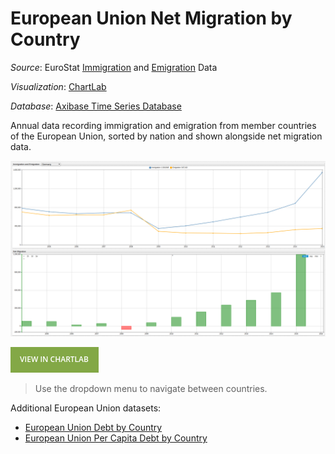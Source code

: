 European Union Net Migration by Country
===

_Source_: EuroStat [Immigration](http://ec.europa.eu/eurostat/tgm/table.do?tab=table&init=1&language=en&pcode=tps00176&plugin=1) and [Emigration](http://ec.europa.eu/eurostat/tgm/table.do?tab=table&init=1&language=en&pcode=tps00177&plugin=1) Data

_Visualization_: [ChartLab](https://apps.axibase.com)

_Database_: [Axibase Time Series Database](https://axibase.com/products/axibase-time-series-database/)

Annual data recording immigration and emigration from member countries of the European Union, sorted by nation and shown alongside
net migration data.

![](Images/mig-01.png)

[![](Images/button.png)](https://apps.axibase.com/chartlab/574349d5/3/#fullscreen)

> Use the dropdown menu to navigate between countries.

Additional European Union datasets:

* [European Union Debt by Country](EU_Debt/README.md)
* [European Union Per Capita Debt by Country](EU_Debt_percap/README.md)
